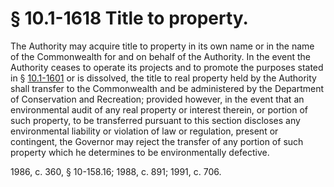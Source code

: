 # § 10.1-1618 Title to property.

<p>The Authority may acquire title to property in its own name or in the name of the Commonwealth for and on behalf of the Authority. In the event the Authority ceases to operate its projects and to promote the purposes stated in § <a href='http://law.lis.virginia.gov/vacode/10.1-1601/'>10.1-1601</a> or is dissolved, the title to real property held by the Authority shall transfer to the Commonwealth and be administered by the Department of Conservation and Recreation; provided however, in the event that an environmental audit of any real property or interest therein, or portion of such property, to be transferred pursuant to this section discloses any environmental liability or violation of law or regulation, present or contingent, the Governor may reject the transfer of any portion of such property which he determines to be environmentally defective.</p><p>1986, c. 360, § 10-158.16; 1988, c. 891; 1991, c. 706.</p>